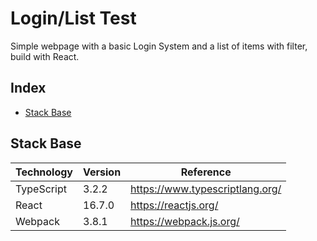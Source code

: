 # Login/List Test
Simple webpage with a basic Login System and a list of items with filter, build with React.

## Index

- [Stack Base](#stack-base)

## Stack Base
Technology | Version | Reference
--- | --- | --- 
TypeScript | 3.2.2 | https://www.typescriptlang.org/
React | 16.7.0 | https://reactjs.org/
Webpack | 3.8.1 | https://webpack.js.org/